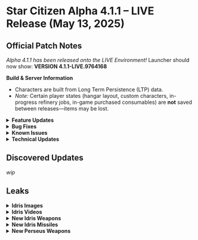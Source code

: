 <!-- patchnotes/2025-05-13-patch.md -->
# Star Citizen Alpha 4.1.1 – LIVE Release (May 13, 2025)

## Official Patch Notes

*Alpha 4.1.1 has been released onto the LIVE Environment!*
Launcher should now show: **VERSION 4.1.1-LIVE.9764168**

**Build & Server Information**
- Characters are built from Long Term Persistence (LTP) data.
- *Note:* Certain player states (hangar layout, custom characters, in-progress refinery jobs, in-game purchased consumables) are **not** saved between releases—items may be lost.

<details>
<summary><strong>Feature Updates</strong></summary>

- **New Hairstyles**
  SC Alpha 4.1.1 brings in multiple new hairstyles for player customization.

- **Space POIs: Asteroid Cluster Mining Base**
  Added dozens of new Asteroid Cluster Mining Base POIs around Stanton & Pyro used for missions such as the Ship Battle V1 mission additions.
  - Exterior gameplay features: turrets and gas tanks (no interior).

- **Additional Location Updates**
  - Wikelo’s Emporium second floor is now open (new set dressing & polish).
  - Increased restricted zones and armistice around Area18 and the Convention Center.

- **Unattended Vehicle Quantum Travel**
  Players can now locate and directly quantum-travel to their own unattended vehicles in the PU.
  - Allows return to a capital ship after dying or surface shuttle excursions.

- **Ship Battle Missions V1**
  - **Patrol Missions**
    - Offered by Foxwell Enforcement (legal) and Head Hunters (illegal).
    - Semi-random events at patrol points; escalating ship archetypes based on difficulty and previous events.
    - Location-gated to reduce excessive QT; missions launch near your current Stanton port.
    - Chance to spawn an Ace Pilot (elite Frontier Fighter).
    - Foxwell missions: progression gated by completing earlier missions 5× (Very Hard/Extreme require 10×).
    - Head Hunters missions: risk crime stat, shown in Unverified tab, with increased payouts.
  - **Ambush Missions**
    - Power down ship at a masked-signature location; wait for hostiles, then destroy all targets.
    - Reinforcements & Ace Pilots appear based on difficulty.
    - Offered by both Foxwell (legal) and Head Hunters (criminal).
  - **Gilly’s Advanced Combat Gauntlet**
    Eight progressive scenarios:
    1. Single Targets
    2. Multiple Targets
    3. Target Priority
    4. Target Stealth
    5. Missiles & Countermeasures
    6. Multi-Crew Targets
    7. Corvette with Escorts
    8. Capital Ship Encounter
  - **Hunt The Polaris**
    - Server-wide mission: chase & destroy a stolen Polaris across Stanton; reward shared among participants.
    - Offered by the CDF; ends at a transient wormhole for a final stand.

- **Mission Refactor Updates**
  Previous missions updated for server meshing and re-added to the PU: PVP Bounties, Repair Missions, Animal Missions.

- **Additional Gameplay Updates**
  - Party member markers now override parent icon (below player marker).
  - **Argo Raft Cargo Improvements:**
    - Cargo capacity increased from 96 → 192 SCU.
    - Three-arm grid replaced with single grid; tractor beam relocated to rear control room.
  - **Capital Ship Flight Adjustments:**
    - Reduced angular speed for Polaris, 890J, and Reclaimer to emphasize mass.
  - **Ship Turret Munitions Increase:**
    Increased turret & capacitor ammo on: Redeemer, Retaliator, Reclaimer, Gladiator, Carrack, Starlifter(s), Valkyrie, Star Runner, Caterpillar, Corsair, Cutlass Black & Steel, 400i, 600i, 890 Jump, Starfarer, Polaris, Hammerhead.
  - **Ship Weapon Recoil & Audio:**
    - Added recoil visuals & updated audio for select weapons; user-configurable.
    - Weapons equipped with recoil:
      - K&W CF-337 Panther Repeater (S3)
      - A&R XII Cannon (S4)
      - RSI Polaris Cannon
  - **Additional Ship & Vehicle Updates:**
    - Military & stealth component rebalance; disabled proximity assist by default.
    - Polaris top turrets set to staggered fire by default.
    - Improved muzzle VFX on Polaris turrets; increased max range for S6 guns.
    - Added on/off toggles for ship speed limiter.
    - RAFT thruster retuning after cargo update.
    - **Anvil Valkyrie:** increased hull & joint health; minor speed adjustment.
    - Added S3, S5, and S10 bombs to Convention Center & Centermass at Area18/New Babbage.
  - **New FPS Weapon: Volt Submachine Gun – Quartz SMG**
    Released by Verified Offworld Laser Technologies (VOLT); continuous energy beam with high DPS; overheats faster in hot environments; available at Hathor Outposts & Stations.
  - **FPS Balance Passes:**
    - **Ripper SMG:** damage 20 → 22.5; falloff from 22.5 → 0 at 35m.
    - **Karna:** min spread 0.1 → 1; max spread 5.5 → 7; spread/shot 1.37 → 1.8; alt-fire speed bonus 2.5 → 1.75 (1500 → 1050).
    - **Gallant:** adjusted head-cam shake; damage 19 → 21.
    - **ParaMed Medical Device:** moved to pistol slot for easier access; offers choice between pistol vs medical device.
  - **Synchronize Party Launch:**
    Party launch notifications now fire when the leader enters a shard queue so party members queue simultaneously; cancellations notify the party.
  - **3D Comms Notification Building Blocks:**
    Updated comms to pass character face & animations via new 3D building blocks.
  - **Additional Core Tech:**
    Network performance optimizations to reduce interaction delays.

</details>

<details>
<summary><strong>Bug Fixes</strong></summary>

- **Total Fixes:** Over 200 bug fixes, including 61 from the Issue Council.
- Fixed an issue causing previously equipped ship items to disappear when claiming a ship
- Fixed an issue causing pilots to get stuck in freelook
- Retrieving the OLP laser keycard while the prime button is raised should no longer prevent the OLP from firing or resetting
- Fixed an issue causing the OLP control panel to be unable to print laser keycards
- Fixed an issue that caused some mining nodes on planet surfaces to be unscannable
- Fixed an issue that caused the New Player Experience mission to occasionally not start on initial sign-in
- Removing the keycard from the OLP terminal before pressing the button should no longer break the laser firing mechanic
- Fixed an issue causing the Hijacked 890jump mission to get stuck at 0 and not complete
- Destroying an ARGO ATLS should no longer give the player a CS3 Homicide Charge
- Boxes should now consistently spawn during courier missions
- Fixed multiple issues causing elevators to not open, have missing doors, or block players from pressing the button to go to their destination
- Starlancer liveries should now correctly show the names of their paints
- Fixed an issue causing AI to become stuck idle in their spawn locations
- Quantum Fuel should no longer revert to previous states when transitioning between server authority zones
- Fixed an issue causing the Quick Interact option for loot to not be displayed unless approaching from very specific angles (players will now see the closest interaction within range)
- Fixed an issue causing player ships to despawn when spawning a second ship in their hangar (even if it wasn't on the landing pad)
- Firing a missile should no longer prevent the Gladius pilot from accessing their mobiGlas
- Transitioning between server authorities should no longer change the tracked mission
- Fixed multiple invulnerability points on the Gladiator ship
- Fixed an issue that caused players to get stuck with a "Repositioning Player" message
- Fixed an issue causing the PAF Dish control terminal to not reset the card slots after streaming in the area after event resets
- Fixed an issue causing the ATLS to teleport and kill players when interacted with a tractor beam
- The Defend Ship mission should no longer fail to spawn any AI when running the mission back-to-back
- Fixed an issue causing vehicle landing gear to be left around the PU when the vehicle is destroyed
- Fixed an issue causing some accounts to be unable to join a game server with error code "60012"
- First Person Radar should no longer be used to scan for AR markers and minimap markers
- The Drake Golem pilot seat should no longer cause the player's legs to clip through when seated
- Kopion targets for certain Kill Animals missions should no longer be incorrectly labeled as Maroks in the Contract Manager and Mission Objectives
- The MISC Hull-C should no longer be immune to distortion
- The MISC Hull-C elevator should no longer appear black when lowered
- The Lucky Break Deadhead helmet should no longer cause the entire screen to become distorted
- The MISC Starlancer Max engineering section should no longer be missing atmosphere
- The Crusader Hercules Starlifter should no longer shift off balance when opening the ramp
- The Anvil Valkyrie bottom turret glass color should no longer be incorrect
- The Bartenders should no longer walk around and take player drinks and drink them
- Fixed an issue causing the Anvil F8C Lightning engines to have audio while powered off

</details>

<details>
<summary><strong>Known Issues</strong></summary>

- **Long Term Persistence Caveat:** Certain player states (hangar layouts, custom characters, in-progress refinery jobs, purchased consumables) are not saved between releases, which may cause item loss.

</details>

<details>
<summary><strong>Technical Updates</strong></summary>

- Fixed 8 client crashes
- Fixed 9 server crashes
- Fixed a mainthread deadlock

</details>

## Discovered Updates
*wip*

## Leaks
<details>
<summary><strong>Idris Images</strong></summary>

**New Idris Paints**
![Idris Paints 4.1.1](patchnotes/idris_paints_411.png)

**Idris Cannon**
![Idris Cannon 4.1.1](patchnotes/idris_cannon_411.png)

**Idris Briefing Room Holo**
![Idris Briefing 4.1.1](patchnotes/idris_briefing_411.png)

**Idris Misc Images**
![Idris Misc 4.1.1](patchnotes/idris_misc_1.png)
![Idris Misc 4.1.1](patchnotes/idris_misc_2.png)
![Idris Misc 4.1.1](patchnotes/idris_misc_3.png)
![Idris Misc 4.1.1](patchnotes/idris_misc_4.png)
![Idris Misc 4.1.1](patchnotes/idris_misc_5.png)
</details>

<details>
<summary><strong>Idris Videos</strong></summary>

> *Place your local video files in `patchnotes/` and update the filenames accordingly.*

  <video controls width="100%" src="patchnotes/idris_vid_1.mp4"></video>

</details>

<details>
<summary><strong>New Idris Weapons</strong></summary>



- **S10 Hurston Exodus-10 Laser Beam**
  Built in conjunction with the engineers at Aegis, this bespoke laser beam weapon from Hurston Dynamics is highly accurate, giving the Idris-K a devastating weapon in its arsenal.

- **S7 Hurston Conqueror-7 Ballistic Cannon**
  Bring your conquest to the skies using Hurston Dynamics' Conqueror-7 ballistic cannon. Bespoke built for the Aegis Idris dorsal turret, these cannons can engage larger ships from a distance, finishing fights before they begin.

- **S7 Aegis IFR-BC7 Turret Ballistic Cannon**
  This manned turret, designed by Aegis for use with ballistic cannons, is bespoke to the Idris frigate.

- **S7 Manned Turret (2× S7 Weapons)**
- **S7 Manned Turret (2× S5 Weapons)**
- **S1 M2C “Swarm” PDC Laser Repeater**

</details>

<details>
<summary><strong>New Idris Missiles</strong></summary>

- **S5 IFR-532 Missile Rack** (Missiles: 3×32)
- **S8 IFR-810 Missile Rack** (Missiles: 5×10)
- **S10 HMF-T12 “Hammerfall” Torpedo Launcher** (Torpedoes: 20×S12)
  Offering an alternative to the stock Aegis Idris nose gun, this set of four torpedo launchers can store twenty S12 torpedoes—four per launcher, four in reserve.

</details>

<details>
<summary><strong>New Perseus Weapons</strong></summary>

- **S8 RSI Medusa Cannon**
  Building on centuries of RSI weapon technology, the Perseus utilizes bespoke size 8 Medusa Cannons that deliver devastating salvos of ballistic fire—capable of starting fights just as easily as ending them. These custom-made RSI cannons excel at punishing larger targets at long range, making it a formidable battlefield equalizer.

</details>